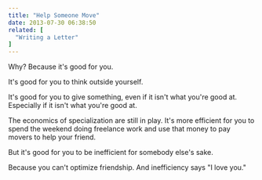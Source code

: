 ```yaml
---
title: "Help Someone Move"
date: 2013-07-30 06:38:50
related: [
  "Writing a Letter"
]
---
```


Why? Because it's good for you.

It's good for you to think outside yourself. 

It's good for you to give something, even if it isn't what you're good at. Especially if it isn't what you're good at.

The economics of specialization are still in play. It's more efficient for you to spend the weekend doing freelance work and use that money to pay movers to help your friend.

But it's good for you to be inefficient for somebody else's sake.

Because you can't optimize friendship. And inefficiency says "I love you."
